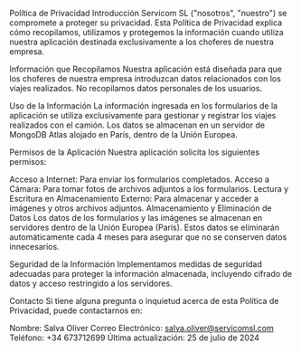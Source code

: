 Política de Privacidad
Introducción
Servicom SL ("nosotros", "nuestro") se compromete a proteger su privacidad. Esta Política de Privacidad explica cómo recopilamos, utilizamos y protegemos la información cuando utiliza nuestra aplicación destinada exclusivamente a los choferes de nuestra empresa.

Información que Recopilamos
Nuestra aplicación está diseñada para que los choferes de nuestra empresa introduzcan datos relacionados con los viajes realizados. No recopilamos datos personales de los usuarios.

Uso de la Información
La información ingresada en los formularios de la aplicación se utiliza exclusivamente para gestionar y registrar los viajes realizados con el camión. Los datos se almacenan en un servidor de MongoDB Atlas alojado en París, dentro de la Unión Europea.

Permisos de la Aplicación
Nuestra aplicación solicita los siguientes permisos:

Acceso a Internet: Para enviar los formularios completados.
Acceso a Cámara: Para tomar fotos de archivos adjuntos a los formularios.
Lectura y Escritura en Almacenamiento Externo: Para almacenar y acceder a imágenes y otros archivos adjuntos.
Almacenamiento y Eliminación de Datos
Los datos de los formularios y las imágenes se almacenan en servidores dentro de la Unión Europea (París). Estos datos se eliminarán automáticamente cada 4 meses para asegurar que no se conserven datos innecesarios.

Seguridad de la Información
Implementamos medidas de seguridad adecuadas para proteger la información almacenada, incluyendo cifrado de datos y acceso restringido a los servidores.

Contacto
Si tiene alguna pregunta o inquietud acerca de esta Política de Privacidad, puede contactarnos en:

Nombre: Salva Oliver
Correo Electrónico: salva.oliver@servicomsl.com
Teléfono: +34 673712699
Última actualización: 25 de julio de 2024

